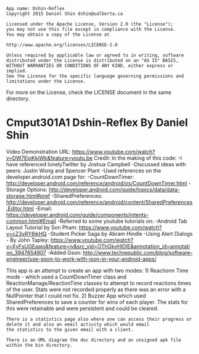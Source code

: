 
    App name: Dshin-Reflex
    Copyright 2015 Daniel Shin dshin@ualberta.ca

    Licensed under the Apache License, Version 2.0 (the "License");
    you may not use this file except in compliance with the License.
    You may obtain a copy of the License at

    http://www.apache.org/licenses/LICENSE-2.0

    Unless required by applicable law or agreed to in writing, software
    distributed under the License is distributed on an "AS IS" BASIS,
    WITHOUT WARRANTIES OR CONDITIONS OF ANY KIND, either express or implied.
    See the License for the specific language governing permissions and
    limitations under the License.

For more on the License, check the LICENSE document in the same directory.

# Cmput301A1 Dshin-Reflex By Daniel Shin

Video Demonstration URL: https://www.youtube.com/watch?v=DW7EioKkjWk&feature=youtu.be
Credit:
    In the making of this code:
        -I have referenced lonelyTwitter by Joshua Campbell
        -Discussed ideas with peers: Justin Wong and Spencer Plant
        -Used references on the developer.android.com page for:
            -CountDownTimer: http://developer.android.com/reference/android/os/CountDownTimer.html
            -Storage Options: http://developer.android.com/guide/topics/data/data-storage.html#pref
            -SharedPreferences: http://developer.android.com/reference/android/content/SharedPreferences.Editor.html
            -Email: https://developer.android.com/guide/components/intents-common.html#Email
        -Referred to some youtube tutorials on:
            -Android Tab Layout Tutorial by Son Pham: https://www.youtube.com/watch?v=cZ3yRY8jkHQ
            -Student Picker Saga by Abram Hindle
            -Using Alert Dialogs - By John Tapley:
                https://www.youtube.com/watch?v=XyFsUGEaaio&feature=iv&src_vid=OThGkyHlDlE&annotation_id=annotation_3947654907
        -Added Gson: http://www.techrepublic.com/blog/software-engineer/use-gson-to-work-with-json-in-your-android-apps/

This app is an attempt to create an app with two modes:
    1) Reactionn Time mode - which used a CountDownTimer class and ReactionManage/ReactionTime classes to attempt to record
        reactions times of the user. Stats were not recorded properly as there was an error with a NullPointer that
        I could not fix.
    2) Buzzer App which used SharedPreferences to save a counter for wins of each player. The stats for this were retainable
        and were persistent and could be cleared.

    There is a statistics page also where one can access their progress or delete it and also an email activity which would email
    the statistics to the given email with a client.

    There is an UML diagram the doc directory and an unsigned apk file within the bin directory.
